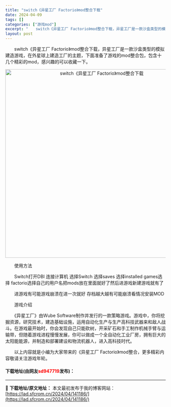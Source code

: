 ```yaml
---
title: "switch《异星工厂 Factorio》mod整合下载"
date: 2024-04-09
tags: []
categories: ["游戏mod"]
excerpt: "　　switch《异星工厂 Factorio》mod整合下载，异星工厂是一款沙盒类型的模拟建造游戏，在外星球上建造工厂的主题，下面准备了游戏的mod整合包，包含十几个精彩的mod，感兴趣的可以收藏一下。 　　使用方法 　　Switch打开DBI 连接计算机 选择Switch 选择saves 选择in&hellip;"
layout: post
---
```


 <p>　　switch《异星工厂 Factorio》mod整合下载，异星工厂是一款沙盒类型的模拟建造游戏，在外星球上建造工厂的主题，下面准备了游戏的mod整合包，包含十几个精彩的mod，感兴趣的可以收藏一下。</p> <p align="center"><img align="" border="0" src="https://lad.sfcrom.cn/wp-content/uploads/2024/04/20240409_6615031249e9e.webp" width="590" alt="switch《异星工厂 Factorio》mod整合下载" /></p> <p>　　使用方法</p> <p>　　Switch打开DBI 连接计算机 选择Switch 选择saves 选择installed games选择 factorio选择自己的用户名把mods放在里面就好了然后进游戏新建游戏就有了</p> <p>　　进游戏有可能游戏崩溃在进一次就好 存档越大越有可能崩溃看情况安装MOD</p> <p>　　游戏介绍</p> <p>　　《异星工厂》由Wube Software制作并发行的一款策略游戏。游戏中，你将挖掘资源，研究技术，建造基础设施，运用自动化生产与生产高科技武器来和敌人战斗。在游戏最开始时，你会发现自己只能砍树，开采矿石和手工制作机械手臂与运输带，但随着游戏进程慢慢发展，你可以做成一个全自动化工业厂房，拥有巨大的太阳能能源，并制造和部署建设和物流机器人，进入高科技时代。</p> <p>　　以上内容就是小编为大家带来的《异星工厂 Factorio》mod整合，更多精彩内容敬请关注游戏年轮。</p> <p><h4>下载地址(由网友<font color="red">sd947719</font>发布)：</h4></p> 

---
📖 **下载地址/原文地址：** 本文最初发布于我的博客网站：[https://lad.sfcrom.cn/2024/04/141186/](https://lad.sfcrom.cn/2024/04/141186/)
